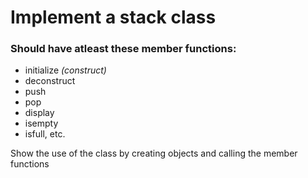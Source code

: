 # Implement a stack class

### Should have atleast these member functions:  
* initialize *(construct)*
* deconstruct
* push
* pop
* display
* isempty
* isfull, etc. 

Show the use of the class by creating objects and calling the member functions
